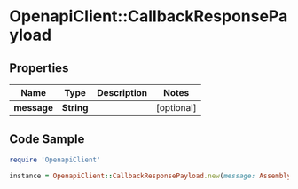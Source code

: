 # OpenapiClient::CallbackResponsePayload

## Properties

Name | Type | Description | Notes
------------ | ------------- | ------------- | -------------
**message** | **String** |  | [optional] 

## Code Sample

```ruby
require 'OpenapiClient'

instance = OpenapiClient::CallbackResponsePayload.new(message: Assembly callback test)
```


